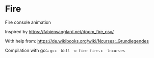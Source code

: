 # Fire
Fire console animation

Inspired by https://fabiensanglard.net/doom_fire_psx/ 

With help from: https://de.wikibooks.org/wiki/Ncurses:_Grundlegendes

Compilation with gcc: `gcc -Wall -o fire fire.c -lncurses`
